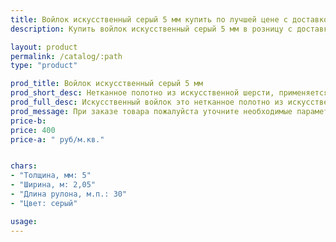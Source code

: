 ```yaml
---
title: Войлок искусственный серый 5 мм купить по лучшей цене с доставкой - Поролоныч
description: Купить войлок искусственный серый 5 мм в розницу с доставкой по Москве в интернет-магазине Поролоныча.

layout: product
permalink: /catalog/:path
type: "product"

prod_title: Войлок искусственный серый 5 мм
prod_short_desc: Нетканное полотно из искусственной шерсти, применяется для изготовления деталей обивки автомобилей и утепления в быту.
prod_full_desc: Искусственный войлок это нетканное полотно из искусственной шерсти, применяется для изготовления деталей интерьера автомобилей (обивка дверей, стенок, крыши), а также применяется в качестве утеплителя. Обладает хорошими звукоизолирующими свойствами и может использоваться в качестве шумоизоляции. 
prod_message: При заказе товара пожалуйста уточните необходимые параметры (количество).
price-b:
price: 400
price-a: " руб/м.кв."


chars:
- "Толщина, мм: 5"
- "Ширина, м: 2,05"
- "Длина рулона, м.п.: 30"
- "Цвет: серый"

usage:
---
```

